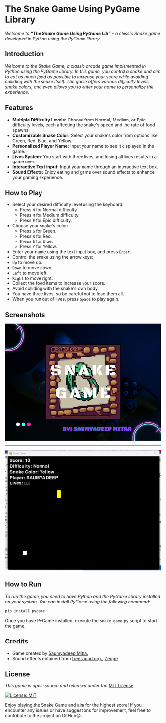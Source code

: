 # The Snake Game Using PyGame Library
_Welcome to_ ***"The Snake Game Using PyGame Lib"*** – _a classic Snake game developed in Python using the PyGame library._

## Introduction
_Welcome to the Snake Game, a classic arcade game implemented in Python using the PyGame library. In this game, you control a snake and aim to eat as much food as possible to increase your score while avoiding colliding with the snake itself. The game offers various difficulty levels, snake colors, and even allows you to enter your name to personalize the experience._

## Features
 - **Multiple Difficulty Levels:** Choose from Normal, Medium, or Epic difficulty levels, each affecting the snake's speed and the rate of food spawns.
 - **Customizable Snake Color:** Select your snake's color from options like Green, Red, Blue, and Yellow.
 - **Personalized Player Name:** Input your name to see it displayed in the game.
 - **Lives System:** You start with three lives, and losing all lives results in a game over.
 - **Interactive Text Input:** Input your name through an interactive text box.
 - **Sound Effects:** Enjoy eating and game over sound effects to enhance your gaming experience.

## How to Play
 - Select your desired difficulty level using the keyboard:
    - Press `N` for Normal difficulty.
    - Press `M` for Medium difficulty.
    - Press `E` for Epic difficulty.
 - Choose your snake's color:
   - Press `G` for Green.
   - Press `R` for Red.
   - Press `B` for Blue.
   - Press `Y` for Yellow.
 - Enter your name using the text input box, and press `Enter`.
 - Control the snake using the arrow keys:
  - `Up` to move up.
  - `Down` to move down.
  - `Left` to move left.
  - `Right` to move right.
 - Collect the food items to increase your score.
 - Avoid colliding with the snake's own body.
 - You have three lives, so be careful not to lose them all.
 - When you run out of lives, press `Space` to play again.

## Screenshots
![Alt text](https://github.com/Saumyadeepm/The-Snake-Game-Using-Pygame-Lib/blob/main/screenshots/Snake_page.png)

<hr>

![Alt text](https://github.com/Saumyadeepm/The-Snake-Game-Using-Pygame-Lib/blob/main/screenshots/S5.png)

## How to Run
_To run the game, you need to have Python and the PyGame library installed on your system. You can install PyGame using the following command:_

```python
pip install pygame
```
Once you have PyGame installed, execute the `snake_game.py` script to start the game.


## Credits
- Game created by [Saumyadeep Mitra.](https://www.linkedin.com/in/saumyadeep-mitra-a64030236/)
- Sound effects obtained from [freesound.org.](https://freesound.org/), [Zedge](https://www.zedge.net/)

## License
_This game is open-source and released under the_ [MIT License](https://opensource.org/licenses/MIT)

[![License: MIT](https://img.shields.io/badge/License-MIT-yellow.svg)](https://opensource.org/licenses/MIT)

Enjoy playing the Snake Game and aim for the highest score! If you encounter any issues or have suggestions for improvement, feel free to contribute to the project on GitHub😊.

